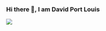 ### Hi there 👋, I am David Port Louis

![](https://github.com/davidportlouis/davidportlouis/user_info.png)



<!--
### Hi there 👋, I am David Port Louis


**Davidportlouis/Davidportlouis** is a ✨ _special_ ✨ repository because its `README.md` (this file) appears on your GitHub profile.
Here are some ideas to get you started:


- 🧠 I’m currently working on **Deep Learning** 
- 🤖 I’m currently learning **Deep Reinforcement Learning**
- 💬 Ask me about **Artifical Intelligence**
- 📫 How to reach me: [dportlouis@gmail.com](dportlouis@gmail.com)
- 😄 Pronouns: He/Him
- ⚡ Fun fact: I'm crazy about **open source** projects
-->
